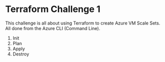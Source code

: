 # Terraform Challenge 1

This challenge is all about using Terraform to create Azure VM Scale Sets.
All done from the Azure CLI (Command Line).
1) Init
2) Plan
3) Apply
4) Destroy
